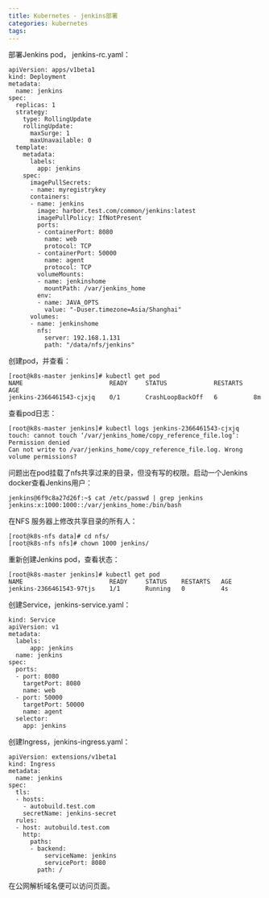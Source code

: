 ```yaml
---
title: Kubernetes - jenkins部署
categories: kubernetes
tags: 
---
```

  

  

部署Jenkins pod， jenkins-rc.yaml：  

    
    
    apiVersion: apps/v1beta1
    kind: Deployment
    metadata:
      name: jenkins
    spec:
      replicas: 1
      strategy:
        type: RollingUpdate
        rollingUpdate:
          maxSurge: 1
          maxUnavailable: 0
      template:
        metadata:
          labels:
            app: jenkins
        spec:
          imagePullSecrets:
          - name: myregistrykey
          containers:
          - name: jenkins
            image: harbor.test.com/common/jenkins:latest
            imagePullPolicy: IfNotPresent
            ports:
            - containerPort: 8080
              name: web
              protocol: TCP
            - containerPort: 50000
              name: agent
              protocol: TCP
            volumeMounts:
            - name: jenkinshome
              mountPath: /var/jenkins_home
            env:
            - name: JAVA_OPTS
              value: "-Duser.timezone=Asia/Shanghai"
          volumes:
          - name: jenkinshome
            nfs:
              server: 192.168.1.131
              path: "/data/nfs/jenkins"

  
创建pod，并查看：

    
    
    [root@k8s-master jenkins]# kubectl get pod
    NAME                        READY     STATUS             RESTARTS   AGE
    jenkins-2366461543-cjxjq    0/1       CrashLoopBackOff   6          8m

  
查看pod日志：

    
    
    [root@k8s-master jenkins]# kubectl logs jenkins-2366461543-cjxjq
    touch: cannot touch ‘/var/jenkins_home/copy_reference_file.log’: Permission denied
    Can not write to /var/jenkins_home/copy_reference_file.log. Wrong volume permissions?

  

问题出在pod挂载了nfs共享过来的目录，但没有写的权限。启动一个Jenkins docker查看Jenkins用户：

    
    
    jenkins@6f9c8a27d26f:~$ cat /etc/passwd | grep jenkins
    jenkins:x:1000:1000::/var/jenkins_home:/bin/bash

  
在NFS 服务器上修改共享目录的所有人：

    
    
    [root@k8s-nfs data]# cd nfs/
    [root@k8s-nfs nfs]# chown 1000 jenkins/

  

重新创建Jenkins pod，查看状态：

    
    
    [root@k8s-master jenkins]# kubectl get pod
    NAME                        READY     STATUS    RESTARTS   AGE
    jenkins-2366461543-97tjs    1/1       Running   0          4s

  

创建Service，jenkins-service.yaml：

    
    
    kind: Service
    apiVersion: v1
    metadata:
      labels:
          app: jenkins
      name: jenkins
    spec:
      ports:
      - port: 8080
        targetPort: 8080
        name: web
      - port: 50000
        targetPort: 50000
        name: agent
      selector:
        app: jenkins

  

创建Ingress，jenkins-ingress.yaml：

    
    
    apiVersion: extensions/v1beta1
    kind: Ingress
    metadata:
      name: jenkins
    spec:
      tls:
      - hosts:
        - autobuild.test.com
        secretName: jenkins-secret
      rules:
      - host: autobuild.test.com
        http:
          paths:
          - backend:
              serviceName: jenkins
              servicePort: 8080
            path: /

  
在公网解析域名便可以访问页面。  

  

  
  

  
  

